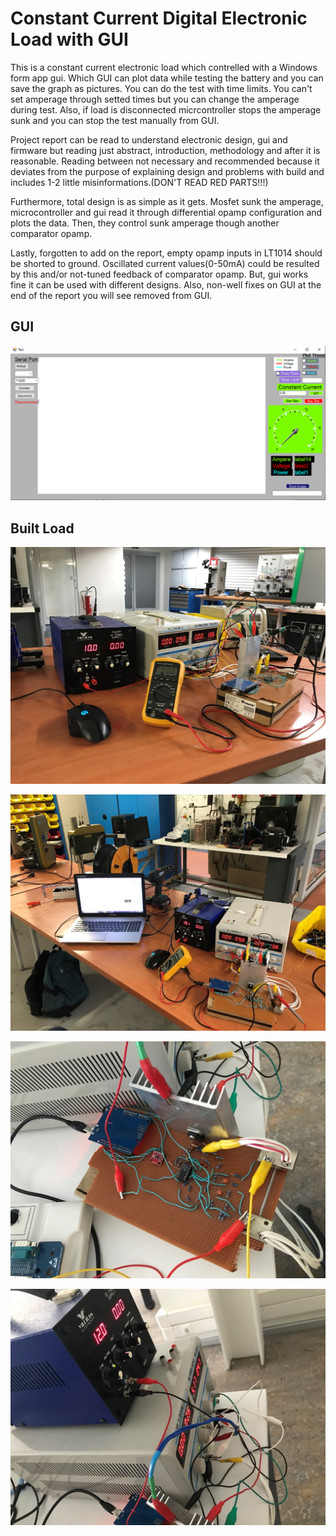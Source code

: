 # Constant Current Digital Electronic Load with GUI
This is a constant current electronic load which contrelled with a Windows form app gui. Which GUI can plot data while testing the battery and you can save the graph as pictures. You can do the test with time limits. You can't set amperage through setted times but you can change the amperage during test. Also, if load is disconnected micrcontroller stops the amperage sunk and you can stop the test manually from GUI.

Project report can be read to understand electronic design, gui and firmware but reading just abstract, introduction, methodology and after it is reasonable. Reading between not necessary and recommended because it deviates from the purpose of explaining design and problems with build and  includes 1-2 little misinformations.(DON'T READ RED PARTS!!!)

Furthermore, total design is as simple as it gets. Mosfet sunk the amperage, microcontroller and gui read it through differential opamp configuration and plots the data. Then, they control sunk amperage though another comparator opamp.

Lastly, forgotten to add on the report, empty opamp inputs in LT1014 should be shorted to ground. Oscillated current values(0-50mA) could be resulted by this and/or not-tuned 
feedback of comparator opamp. But, gui works fine it can be used with different designs. Also, non-well fixes on GUI at the end of the report you will see removed from GUI.

## GUI
![](Project%20Pics/5.png)

## Built Load
![](Project%20Pics/1.jpg)

![](Project%20Pics/2.jpg)

![](Project%20Pics/3.jpg)

![](Project%20Pics/4.jpg)
